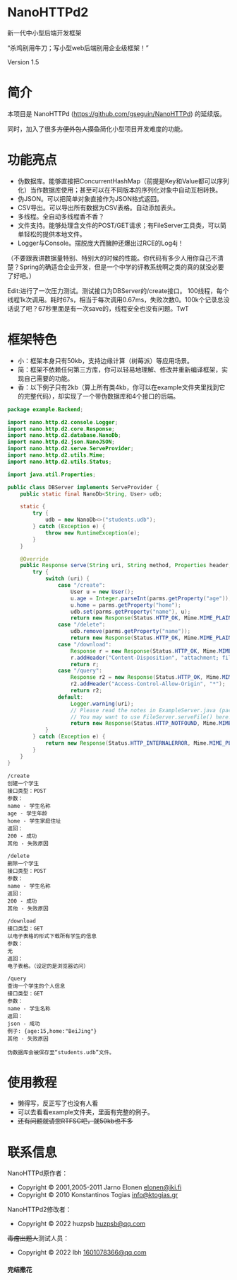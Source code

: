 NanoHTTPd2
======================
新一代中小型后端开发框架

“杀鸡别用牛刀；写小型web后端别用企业级框架！”

Version 1.5

简介
======================
本项目是 NanoHTTPd (https://github.com/gseguin/NanoHTTPd) 的延续版。

同时，加入了很多~~方便外包人摸鱼~~简化小型项目开发难度的功能。

功能亮点
======================

* 伪数据库。能够直接把ConcurrentHashMap（前提是Key和Value都可以序列化）当作数据库使用；甚至可以在不同版本的序列化对象中自动互相转换。
* 伪JSON。可以把简单对象直接作为JSON格式返回。
* CSV导出。可以导出所有数据为CSV表格。自动添加表头。
* 多线程。全自动多线程香不香？
* 文件支持。能够处理含文件的POST/GET请求；有FileServer工具类，可以简单轻松的提供本地文件。
* Logger与Console。摆脱庞大而臃肿还爆出过RCE的Log4j！

（不要跟我讲数据量特别、特别大的时候的性能。你代码有多少人用你自己不清楚？Spring的确适合企业开发，但是一个中学的评教系统啊之类的真的就没必要了好吧。）

Edit:进行了一次压力测试。测试接口为DBServer的/create接口。
100线程，每个线程1k次调用。耗时67s，相当于每次调用0.67ms，失败次数0。100k个记录总没话说了吧？67秒里面是有一次save的，线程安全也没有问题。TwT

框架特色
======================

* 小：框架本身只有50kb，支持边缘计算（树莓派）等应用场景。
* 简：框架不依赖任何第三方库，你可以轻易地理解、修改并重新编译框架，实现自己需要的功能。
* 香：以下例子只有2kb（算上所有类4kb，你可以在example文件夹里找到它的完整代码），却实现了一个带伪数据库和4个接口的后端。

````java
package example.Backend;

import nano.http.d2.console.Logger;
import nano.http.d2.core.Response;
import nano.http.d2.database.NanoDb;
import nano.http.d2.json.NanoJSON;
import nano.http.d2.serve.ServeProvider;
import nano.http.d2.utils.Mime;
import nano.http.d2.utils.Status;

import java.util.Properties;

public class DBServer implements ServeProvider {
    public static final NanoDb<String, User> udb;

    static {
        try {
            udb = new NanoDb<>("students.udb");
        } catch (Exception e) {
            throw new RuntimeException(e);
        }
    }

    @Override
    public Response serve(String uri, String method, Properties header, Properties parms, Properties files) {
        try {
            switch (uri) {
                case "/create":
                    User u = new User();
                    u.age = Integer.parseInt(parms.getProperty("age"));
                    u.home = parms.getProperty("home");
                    udb.set(parms.getProperty("name"), u);
                    return new Response(Status.HTTP_OK, Mime.MIME_PLAINTEXT, "Success");
                case "/delete":
                    udb.remove(parms.getProperty("name"));
                    return new Response(Status.HTTP_OK, Mime.MIME_PLAINTEXT, "Success");
                case "/download":
                    Response r = new Response(Status.HTTP_OK, Mime.MIME_DEFAULT_BINARY, udb.toCSV(User.class, "姓名", Locates.getLocalizer()));
                    r.addHeader("Content-Disposition", "attachment; filename=\"download.csv\"");
                    return r;
                case "/query":
                    Response r2 = new Response(Status.HTTP_OK, Mime.MIME_JSON, NanoJSON.asJSON(udb.query(parms.getProperty("name")), User.class));
                    r2.addHeader("Access-Control-Allow-Origin", "*");
                    return r2;
                default:
                    Logger.warning(uri);
                    // Please read the notes in ExampleServer.java (package: nano.http.d2.serve)
                    // You may want to use FileServer.serveFile() here!
                    return new Response(Status.HTTP_NOTFOUND, Mime.MIME_PLAINTEXT, "Not found");
            }
        } catch (Exception e) {
            return new Response(Status.HTTP_INTERNALERROR, Mime.MIME_PLAINTEXT, "Mal-formatted request!");
        }
    }
}

````

````
/create
创建一个学生
接口类型：POST
参数：
name - 学生名称
age - 学生年龄
home - 学生家庭住址
返回：
200 - 成功
其他 - 失败原因

/delete
删除一个学生
接口类型：POST
参数：
name - 学生名称
返回：
200 - 成功
其他 - 失败原因

/download
接口类型：GET
以电子表格的形式下载所有学生的信息
参数：
无
返回：
电子表格。（设定的是浏览器访问）

/query
查询一个学生的个人信息
接口类型：GET
参数：
name - 学生名称
返回：
json - 成功
例子: {age:15,home:"BeiJing"}
其他 - 失败原因

伪数据库会被保存至“students.udb”文件。
````

使用教程
===========

* 懒得写，反正写了也没有人看
* 可以去看看example文件夹，里面有完整的例子。
* ~~还有问题就请您RTFSC吧，就50kb也不多~~

联系信息
======================
NanoHTTPd原作者：

* Copyright © 2001,2005-2011 Jarno Elonen <elonen@iki.fi>
* Copyright © 2010 Konstantinos Togias <info@ktogias.gr>

NanoHTTPd2修改者：

* Copyright © 2022 huzpsb <huzpsb@qq.com>

~~毒瘤出题人~~测试人员：

* Copyright © 2022 lbh <1601078366@qq.com>

#### 完结撒花
